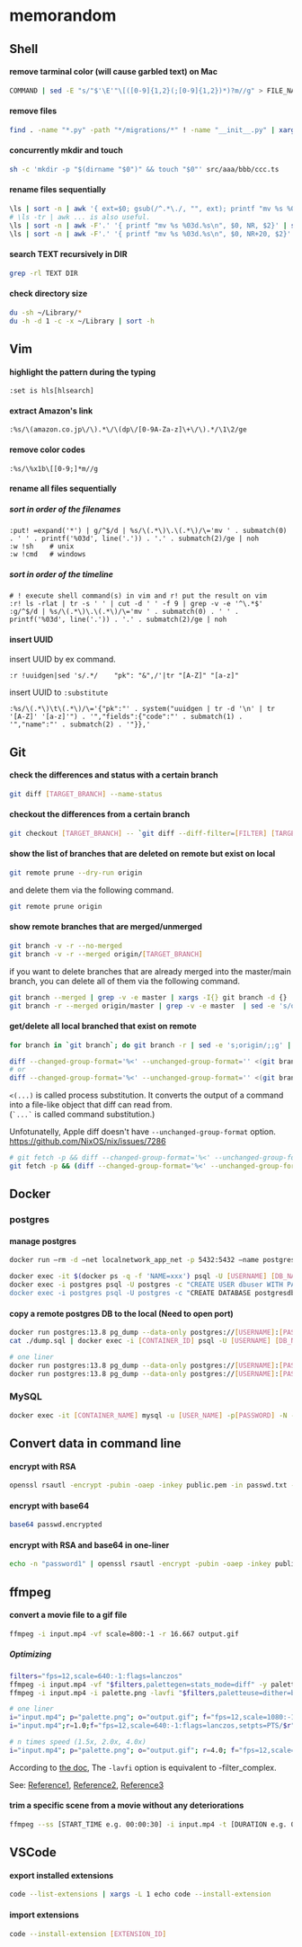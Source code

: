 # memorandom

## Shell
#### remove tarminal color (will cause garbled text) on Mac
```sh
COMMAND | sed -E "s/"$'\E'"\[([0-9]{1,2}(;[0-9]{1,2})*)?m//g" > FILE_NAME
```

#### remove files
```sh
find . -name "*.py" -path "*/migrations/*" ! -name "__init__.py" | xargs rm -f
```

#### concurrently mkdir and touch
```sh
sh -c 'mkdir -p "$(dirname "$0")" && touch "$0"' src/aaa/bbb/ccc.ts
```

#### rename files sequentially
```sh
\ls | sort -n | awk '{ ext=$0; gsub(/^.*\./, "", ext); printf "mv %s %03d.%s\n", $0, NR, ext }' | sh
# \ls -tr | awk ... is also useful.
\ls | sort -n | awk -F'.' '{ printf "mv %s %03d.%s\n", $0, NR, $2}' | sh
\ls | sort -n | awk -F'.' '{ printf "mv %s %03d.%s\n", $0, NR+20, $2}' | sh
```

#### search TEXT recursively in DIR
```sh
grep -rl TEXT DIR
```

#### check directory size
```sh
du -sh ~/Library/*
du -h -d 1 -c -x ~/Library | sort -h
```

## Vim

#### highlight the pattern during the typing

```
:set is hls[hlsearch]
```

#### extract Amazon's link

```
:%s/\(amazon.co.jp\/\).*\/\(dp\/[0-9A-Za-z]\+\/\).*/\1\2/ge 
```

#### remove color codes

```
:%s/\%x1b\[[0-9;]*m//g
```

#### rename all files sequentially
##### sort in order of the filenames

```
:put! =expand('*') | g/^$/d | %s/\(.*\)\.\(.*\)/\='mv ' . submatch(0) . ' ' . printf('%03d', line('.')) . '.' . submatch(2)/ge | noh
:w !sh    # unix
:w !cmd   # windows
```

##### sort in order of the timeline

```
# ! execute shell command(s) in vim and r! put the result on vim
:r! ls -rlat | tr -s ' ' | cut -d ' ' -f 9 | grep -v -e '^\.*$'
:g/^$/d | %s/\(.*\)\.\(.*\)/\='mv ' . submatch(0) . ' ' . printf('%03d', line('.')) . '.' . submatch(2)/ge | noh
```

#### insert UUID

insert UUID by ex command.
```
:r !uuidgen|sed 's/.*/    "pk": "&",/'|tr "[A-Z]" "[a-z]"
```

insert UUID to `:substitute`
```
:%s/\(.*\)\t\(.*\)/\='{"pk":"' . system("uuidgen | tr -d '\n' | tr '[A-Z]' '[a-z]'") . '","fields":{"code":"' . submatch(1) . '","name":"' . submatch(2) . '"}},'
```

## Git

#### check the differences and status with a certain branch
```sh
git diff [TARGET_BRANCH] --name-status
```

#### checkout the differences from a certain branch
```sh
git checkout [TARGET_BRANCH] -- `git diff --diff-filter=[FILTER] [TARGET_BRANCH] --name-only`
```

#### show the list of branches that are deleted on remote but exist on local
```sh
git remote prune --dry-run origin
```
and delete them via the following command.
```sh
git remote prune origin
```

#### show remote branches that are merged/unmerged
```sh
git branch -v -r --no-merged
git branch -v -r --merged origin/[TARGET_BRANCH]
```

if you want to delete branches that are already merged into the master/main branch, you can delete all of them via the following command.
```sh
git branch --merged | grep -v -e master | xargs -I{} git branch -d {}
git branch -r --merged origin/master | grep -v -e master  | sed -e 's/origin\///g' | xargs -I{} git branch -d {}
```

#### get/delete all local branched that exist on remote
```sh
for branch in `git branch`; do git branch -r | sed -e 's;origin/;;g' | grep -ow "$branch" | uniq ; done
```

```sh
diff --changed-group-format='%<' --unchanged-group-format='' <(git branch | sed -e 's/^[ \*]*//') <(for branch in `git branch`; do git branch -r | sed -e 's;origin/;;g' | grep -ow "$branch" | uniq ; done) | xargs -I{} git branch -d {}
# or
diff --changed-group-format='%<' --unchanged-group-format='' <(git branch | sed -e 's/^[ \*]*//') <(git branch -r | sed -e 's;^.*origin/;;g') | xargs -I{} git branch -d {}
```
`<(...)` is called process substitution. It converts the output of a command into a file-like object that diff can read from.<br>
(`` `...` `` is called command substitution.)

Unfotunatelly, Apple diff doesn't have `--unchanged-group-format` option.
https://github.com/NixOS/nix/issues/7286
```sh
# git fetch -p && diff --changed-group-format='%<' --unchanged-group-format='' <(git branch | sed -e 's/^[ \*]*//') <(git branch -r | sed -e 's;^.*origin/;;g') | xargs -I{} git branch -D {}
git fetch -p && (diff --changed-group-format='%<' --unchanged-group-format='' <(git branch | sed -e 's/^[ \*]*//') <(git branch -r | sed -e 's;^.*origin/;;g')) | xargs -I{} git branch -D {}
```

## Docker

### postgres

#### manage postgres
```sh
docker run —rm -d —net localnetwork_app_net -p 5432:5432 —name postgres -v ~/postgresql_data:/var/lib/postgresql/data -e POSTGRES_PASSWORD=password postgres:13.3

docker exec -it $(docker ps -q -f 'NAME=xxx') psql -U [USERNAME] [DB_NAME]
docker exec -i postgres psql -U postgres -c "CREATE USER dbuser WITH PASSWORD 'password'
docker exec -i postgres psql -U postgres -c "CREATE DATABASE postgresdb"

```

#### copy a remote postgres DB to the local (Need to open port)
```sh
docker run postgres:13.8 pg_dump --data-only postgres://[USERNAME]:[PASSWORD]@[IP_ADDRESS]:[PORT]/[DB_NAME] > dump.sql
cat ./dump.sql | docker exec -i [CONTAINER_ID] psql -U [USERNAME] [DB_NAME]

# one liner
docker run postgres:13.8 pg_dump --data-only postgres://[USERNAME]:[PASSWORD]@[IP_ADDRESS]:[PORT]/[DB_NAME] | docker exec -i [CONTAINER_ID] psql -U [USERNAME] [DB_NAME]
docker run postgres:13.8 pg_dump --data-only postgres://[USERNAME]:[PASSWORD]@[IP_ADDRESS]:[PORT]/[DB_NAME] | docker exec -i $(docker ps -q -f 'NAME=xxx') psql -U [USERNAME] [DB_NAME]
```

### MySQL

```sh
docker exec -it [CONTAINER_NAME] mysql -u [USER_NAME] -p[PASSWORD] -N -e "SELECT TABLE_CATALOG, TABLE_SCHEMA,  TABLE_NAME, COLUMN_NAME, COLUMN_DEFAULT, IS_NULLABLE, DATA_TYPE, CHARACTER_MAXIMUM_LENGTH, NUMERIC_PRECISION, NUMERIC_SCALE, DATETIME_PRECISION, CHARACTER_SET_NAME, COLLATION_NAME, COLUMN_TYPE, COLUMN_KEY FROM information_schema.columns where table_schema = '[SCHEMA_NAME]';
```

## Convert data in command line

#### encrypt with RSA
```sh
openssl rsautl -encrypt -pubin -oaep -inkey public.pem -in passwd.txt -out passwd.encrypted
```
#### encrypt with base64
```sh
base64 passwd.encrypted
```
#### encrypt with RSA and base64 in one-liner
```sh
echo -n "password1" | openssl rsautl -encrypt -pubin -oaep -inkey public.pem | base64
```

## ffmpeg

#### convert a movie file to a gif file
```sh
ffmpeg -i input.mp4 -vf scale=800:-1 -r 16.667 output.gif
```
##### Optimizing
```sh
filters="fps=12,scale=640:-1:flags=lanczos"
ffmpeg -i input.mp4 -vf "$filters,palettegen=stats_mode=diff" -y palette.png
ffmpeg -i input.mp4 -i palette.png -lavfi "$filters,paletteuse=dither=bayer:bayer_scale=5:diff_mode=rectangle" -y output.gif

# one liner
i="input.mp4"; p="palette.png"; o="output.gif"; f="fps=12,scale=1080:-1:flags=lanczos" && ffmpeg -i $i -vf "$f,palettegen=stats_mode=diff" -y $p && ffmpeg -i $i -i $p -lavfi "$filters,paletteuse=dither=bayer:bayer_scale=5:diff_mode=rectangle" -y $o
i="input.mp4";r=1.0;f="fps=12,scale=640:-1:flags=lanczos,setpts=PTS/$r";p=palette.png; ffmpeg -i $i -vf "$f,palettegen=stats_mode=diff" -af atempo=$r -y $p && ffmpeg -i $i -i $p -lavfi "$f,setpts=PTS/$r,paletteuse=dither=bayer:bayer_scale=5:diff_mode=rectangle" -af atempo=$r -y output.gif

# n times speed (1.5x, 2.0x, 4.0x)
i="input.mp4"; p="palette.png"; o="output.gif"; r=4.0; f="fps=12,scale=640:-1:flags=lanczos,setpts=PTS/$r"; ffmpeg -i $i -vf "$f,palettegen=stats_mode=diff" -af atempo=$r -y $p && ffmpeg -i $i -i $p -lavfi "$f,setpts=PTS/$r,paletteuse=dither=bayer:bayer_scale=5:diff_mode=rectangle" -af atempo=$r -y $o
```
According to [the doc](https://ffmpeg.org/ffmpeg.html), The `-lavfi` option is equivalent to -filter_complex.

See: [Reference1](https://cassidy.codes/blog/2017/04/25/ffmpeg-frames-to-gif-optimization/), [Reference2](https://superuser.com/questions/556029/how-do-i-convert-a-video-to-gif-using-ffmpeg-with-reasonable-quality), [Reference3](https://life.craftz.dog/entry/generating-a-beautiful-gif-from-a-video-with-ffmpeg)

#### trim a specific scene from a movie without any deteriorations
```sh
ffmpeg --ss [START_TIME e.g. 00:00:30] -i input.mp4 -t [DURATION e.g. 00:01:00 -vcodec copy -acodec copy -async 1 output.mp4
```


## VSCode

#### export installed extensions
```sh
code --list-extensions | xargs -L 1 echo code --install-extension
```
#### import extensions
```sh
code --install-extension [EXTENSION_ID]
```
